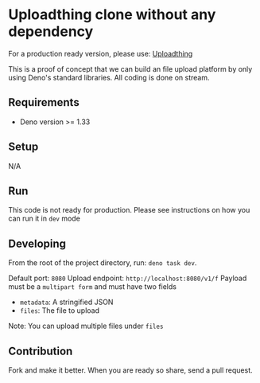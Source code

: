 # Uploadthing clone without any dependency

For a production ready version, please use:
[Uploadthing](https://uploadthing.com/)

This is a proof of concept that we can build an file upload platform by
only using Deno's standard libraries. All coding is done on stream.

## Requirements

- Deno version >= 1.33

## Setup

N/A

## Run

This code is not ready for production. Please see instructions on how you
can run it in `dev` mode

## Developing

From the root of the project directory, run: `deno task dev`.

Default port: `8080`
Upload endpoint: `http://localhost:8080/v1/f`
Payload must be a `multipart form` and must have two fields

- `metadata`: A stringified JSON
- `files`: The file to upload

Note: You can upload multiple files under `files`

## Contribution

Fork and make it better. When you are ready so share, send a pull request.
